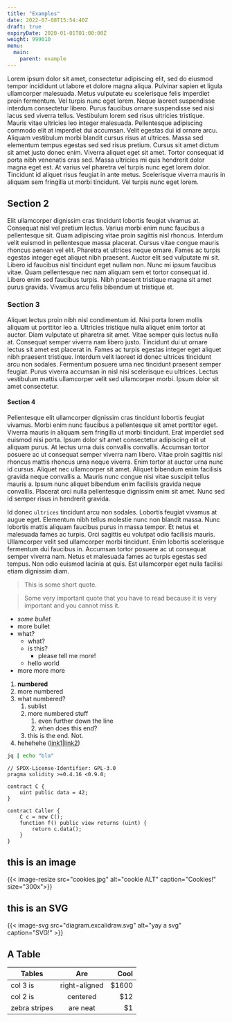 ```yaml
---
title: "Examples"
date: 2022-07-08T15:54:40Z
draft: true
expiryDate: 2020-01-01T01:00:00Z
weight: 999010
menu:
  main:
    parent: example
---
```


Lorem ipsum dolor sit amet, consectetur adipiscing elit, sed do eiusmod tempor
incididunt ut labore et dolore magna aliqua. Pulvinar sapien et ligula
ullamcorper malesuada. Metus vulputate eu scelerisque felis imperdiet proin
fermentum. Vel turpis nunc eget lorem. Neque laoreet suspendisse interdum
consectetur libero. Purus faucibus ornare suspendisse sed nisi lacus sed viverra
tellus. Vestibulum lorem sed risus ultricies tristique. Mauris vitae ultricies
leo integer malesuada. Pellentesque adipiscing commodo elit at imperdiet dui
accumsan. Velit egestas dui id ornare arcu. Aliquam vestibulum morbi blandit
cursus risus at ultrices. Massa sed elementum tempus egestas sed sed risus
pretium. Cursus sit amet dictum sit amet justo donec enim. Viverra aliquet eget
sit amet. Tortor consequat id porta nibh venenatis cras sed. Massa ultricies mi
quis hendrerit dolor magna eget est. At varius vel pharetra vel turpis nunc eget
lorem dolor. Tincidunt id aliquet risus feugiat in ante metus. Scelerisque
viverra mauris in aliquam sem fringilla ut morbi tincidunt. Vel turpis nunc eget
lorem.

## Section 2

Elit ullamcorper dignissim cras tincidunt lobortis feugiat vivamus at. Consequat
nisl vel pretium lectus. Varius morbi enim nunc faucibus a pellentesque sit.
Quam adipiscing vitae proin sagittis nisl rhoncus. Interdum velit euismod in
pellentesque massa placerat. Cursus vitae congue mauris rhoncus aenean vel elit.
Pharetra et ultrices neque ornare. Fames ac turpis egestas integer eget aliquet
nibh praesent. Auctor elit sed vulputate mi sit. Libero id faucibus nisl
tincidunt eget nullam non. Nunc mi ipsum faucibus vitae. Quam pellentesque nec
nam aliquam sem et tortor consequat id. Libero enim sed faucibus turpis. Nibh
praesent tristique magna sit amet purus gravida. Vivamus arcu felis bibendum ut
tristique et.

### Section 3

Aliquet lectus proin nibh nisl condimentum id. Nisi porta lorem mollis aliquam
ut porttitor leo a. Ultricies tristique nulla aliquet enim tortor at auctor.
Diam vulputate ut pharetra sit amet. Vitae semper quis lectus nulla at.
Consequat semper viverra nam libero justo. Tincidunt dui ut ornare lectus sit
amet est placerat in. Fames ac turpis egestas integer eget aliquet nibh praesent
tristique. Interdum velit laoreet id donec ultrices tincidunt arcu non sodales.
Fermentum posuere urna nec tincidunt praesent semper feugiat. Purus viverra
accumsan in nisl nisi scelerisque eu ultrices. Lectus vestibulum mattis
ullamcorper velit sed ullamcorper morbi. Ipsum dolor sit amet consectetur.

#### Section 4

Pellentesque elit ullamcorper dignissim cras tincidunt lobortis feugiat vivamus.
Morbi enim nunc faucibus a pellentesque sit amet porttitor eget. Viverra mauris
in aliquam sem fringilla ut morbi tincidunt. Erat imperdiet sed euismod nisi
porta. Ipsum dolor sit amet consectetur adipiscing elit ut aliquam purus. At
lectus urna duis convallis convallis. Accumsan tortor posuere ac ut consequat
semper viverra nam libero. Vitae proin sagittis nisl rhoncus mattis rhoncus urna
neque viverra. Enim tortor at auctor urna nunc id cursus. Aliquet nec
ullamcorper sit amet. Aliquet bibendum enim facilisis gravida neque convallis a.
Mauris nunc congue nisi vitae suscipit tellus mauris a. Ipsum nunc aliquet
bibendum enim facilisis gravida neque convallis. Placerat orci nulla
pellentesque dignissim enim sit amet. Nunc sed id semper risus in hendrerit
gravida.

Id donec `ultrices` tincidunt arcu non sodales. Lobortis feugiat vivamus at augue
eget. Elementum nibh tellus molestie nunc non blandit massa. Nunc lobortis
mattis aliquam faucibus purus in massa tempor. Et netus et malesuada fames ac
turpis. Orci sagittis eu volutpat odio facilisis mauris. Ullamcorper velit sed
ullamcorper morbi tincidunt. Enim lobortis scelerisque fermentum dui faucibus
in. Accumsan tortor posuere ac ut consequat semper viverra nam. Netus et
malesuada fames ac turpis egestas sed tempus. Non odio euismod lacinia at quis.
Est ullamcorper eget nulla facilisi etiam dignissim diam.

> This is some short quote.

> Some very important quote that you have to read because it is very important
> and you cannot miss it.

- _some bullet_
- more bullet
- what?
  - what?
  - is this?
    - please tell me more!
  - hello world
- more more more

1. **numbered**
1. more numbered
1. what numbered?
   1. sublist
   1. more numbered stuff
      1. even further down the line
      1. when does this end?
   1. this is the end. Not.
1. hehehehe ([link1](https://google.com)|[link2](http://example.com "example"))

```bash
jq | echo "bla"
```

```sol
// SPDX-License-Identifier: GPL-3.0
pragma solidity >=0.4.16 <0.9.0;

contract C {
    uint public data = 42;
}

contract Caller {
    C c = new C();
    function f() public view returns (uint) {
        return c.data();
    }
}
```

## this is an image

{{< image-resize src="cookies.jpg" alt="cookie ALT" caption="Cookies!" size="300x">}}

## this is an SVG

{{< image-svg src="diagram.excalidraw.svg" alt="yay a svg" caption="SVG!" >}}

## A Table

| Tables        |      Are      |  Cool |
| ------------- | :-----------: | ----: |
| col 3 is      | right-aligned | $1600 |
| col 2 is      |   centered    |   $12 |
| zebra stripes |   are neat    |    $1 |
